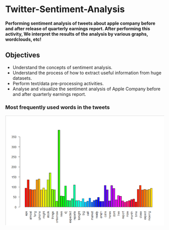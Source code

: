 # Twitter-Sentiment-Analysis

**Performing sentiment analysis of tweets about apple company before and after release of quarterly earnings report. After performing this activity, We interpret the results of the analysis by various graphs, wordclouds, etc!**

## Objectives
- Understand the concepts of sentiment analysis.
- Understand the process of how to extract useful information from huge datasets.
- Perform text/data pre-processing activities.
- Analyse and visualize the sentiment analysis of Apple Company before and after quarterly earnings report.

### Most frequently used words in the tweets

![This is an image](/ss/most-frequently-used-words-in-tweets.png)



